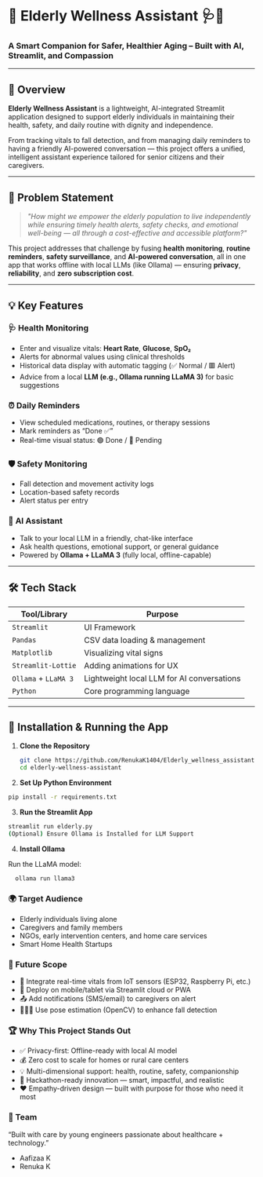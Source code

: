 # 🧓 Elderly Wellness Assistant 🩺🤖  
### A Smart Companion for Safer, Healthier Aging – Built with AI, Streamlit, and Compassion

---

## 🚀 Overview

**Elderly Wellness Assistant** is a lightweight, AI-integrated Streamlit application designed to support elderly individuals in maintaining their health, safety, and daily routine with dignity and independence.

From tracking vitals to fall detection, and from managing daily reminders to having a friendly AI-powered conversation — this project offers a unified, intelligent assistant experience tailored for senior citizens and their caregivers.

---

## 🎯 Problem Statement

> _"How might we empower the elderly population to live independently while ensuring timely health alerts, safety checks, and emotional well-being — all through a cost-effective and accessible platform?"_

This project addresses that challenge by fusing **health monitoring**, **routine reminders**, **safety surveillance**, and **AI-powered conversation**, all in one app that works offline with local LLMs (like Ollama) — ensuring **privacy**, **reliability**, and **zero subscription cost**.

---

## 💡 Key Features

### 🩺 **Health Monitoring**
- Enter and visualize vitals: **Heart Rate**, **Glucose**, **SpO₂**
- Alerts for abnormal values using clinical thresholds
- Historical data display with automatic tagging (✅ Normal / 🟥 Alert)
- Advice from a local **LLM (e.g., Ollama running LLaMA 3)** for basic suggestions

### ⏰ **Daily Reminders**
- View scheduled medications, routines, or therapy sessions
- Mark reminders as “Done ✅”
- Real-time visual status: 🟢 Done / 🔴 Pending

### 🛡️ **Safety Monitoring**
- Fall detection and movement activity logs
- Location-based safety records
- Alert status per entry

### 🤖 **AI Assistant**
- Talk to your local LLM in a friendly, chat-like interface
- Ask health questions, emotional support, or general guidance
- Powered by **Ollama + LLaMA 3** (fully local, offline-capable)

---

## 🛠️ Tech Stack

| Tool/Library     | Purpose                        |
|------------------|--------------------------------|
| `Streamlit`      | UI Framework                   |
| `Pandas`         | CSV data loading & management  |
| `Matplotlib`     | Visualizing vital signs        |
| `Streamlit-Lottie` | Adding animations for UX     |
| `Ollama` + `LLaMA 3` | Lightweight local LLM for AI conversations |
| `Python`         | Core programming language      |

---
## 🧪 Installation & Running the App

1. **Clone the Repository**
   ```bash
   git clone https://github.com/RenukaK1404/Elderly_wellness_assistant.git
   cd elderly-wellness-assistant
   
2. **Set Up Python Environment**

 ```sh
pip install -r requirements.txt
```
3. **Run the Streamlit App**

```sh
streamlit run elderly.py
(Optional) Ensure Ollama is Installed for LLM Support
```
4. **Install Ollama**

Run the LLaMA model:
```sh
  ollama run llama3
```

### 🌍 Target Audience
- Elderly individuals living alone
- Caregivers and family members
- NGOs, early intervention centers, and home care services
- Smart Home Health Startups

### 🚀 Future Scope
  - 🧠 Integrate real-time vitals from IoT sensors (ESP32, Raspberry Pi, etc.)
  - 📱 Deploy on mobile/tablet via Streamlit cloud or PWA
  - 📤 Add notifications (SMS/email) to caregivers on alert
  - 🧍🏻‍♀️ Use pose estimation (OpenCV) to enhance fall detection

### 🏆 Why This Project Stands Out
  - ✅ Privacy-first: Offline-ready with local AI model
  - 💰 Zero cost to scale for homes or rural care centers
  - 💡 Multi-dimensional support: health, routine, safety, companionship
  - 🧠 Hackathon-ready innovation — smart, impactful, and realistic
  - ❤️ Empathy-driven design — built with purpose for those who need it most

### 👥 Team
“Built with care by young engineers passionate about healthcare + technology.”
- Aafizaa K
- Renuka K	



